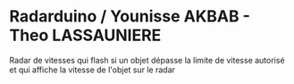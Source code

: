 # Radarduino / Younisse AKBAB - Theo LASSAUNIERE
Radar de vitesses qui flash  si un objet dépasse la limite de vitesse autorisé et qui affiche la vitesse de l'objet sur le radar 
